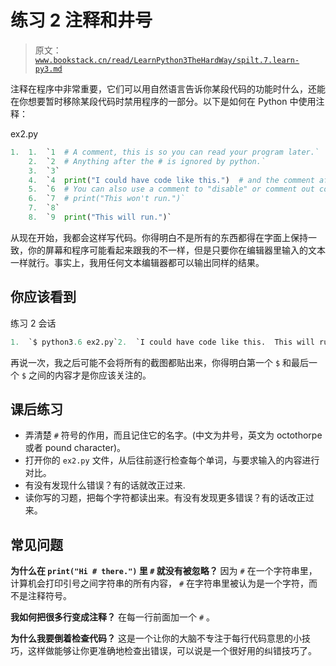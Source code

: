 # 练习 2 注释和井号

> 原文：[`www.bookstack.cn/read/LearnPython3TheHardWay/spilt.7.learn-py3.md`](https://www.bookstack.cn/read/LearnPython3TheHardWay/spilt.7.learn-py3.md)

注释在程序中非常重要，它们可以用自然语言告诉你某段代码的功能时什么，还能在你想要暂时移除某段代码时禁用程序的一部分。以下是如何在 Python 中使用注释：

ex2.py

```py
1.  1.  `1  # A comment, this is so you can read your program later.`
    2.  `2  # Anything after the # is ignored by python.` 
    3.  `3`
    4.  `4  print("I could have code like this.")  # and the comment after 5`
    5.  `6  # You can also use a comment to "disable" or comment out code`
    6.  `7  # print("This won't run.")` 
    7.  `8`
    8.  `9  print("This will run.")`
```

从现在开始，我都会这样写代码。你得明白不是所有的东西都得在字面上保持一致，你的屏幕和程序可能看起来跟我的不一样，但是只要你在编辑器里输入的文本一样就行。事实上，我用任何文本编辑器都可以输出同样的结果。

## 你应该看到

练习 2 会话

```py
1.  `$ python3.6 ex2.py`2.  `I could have code like this.  This will run.`
```

再说一次，我之后可能不会将所有的截图都贴出来，你得明白第一个 `$` 和最后一个 `$` 之间的内容才是你应该关注的。

## 课后练习

*   弄清楚 `#` 符号的作用，而且记住它的名字。(中文为井号，英文为 octothorpe 或者 pound character)。
*   打开你的 `ex2.py` 文件，从后往前逐行检查每个单词，与要求输入的内容进行对比。
*   有没有发现什么错误？有的话就改正过来.
*   读你写的习题，把每个字符都读出来。有没有发现更多错误？有的话改正过来。

## 常见问题

**为什么在 `print("Hi # there.")` 里 `#` 就没有被忽略？** 因为 `#` 在一个字符串里，计算机会打印引号之间字符串的所有内容， `#` 在字符串里被认为是一个字符，而不是注释符号。

**我如何把很多行变成注释？** 在每一行前面加一个 `#` 。

**为什么我要倒着检查代码？** 这是一个让你的大脑不专注于每行代码意思的小技巧，这样做能够让你更准确地检查出错误，可以说是一个很好用的纠错技巧了。